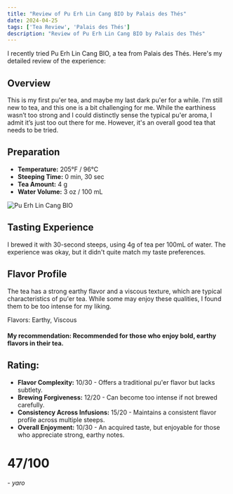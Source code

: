 ```yaml
---
title: "Review of Pu Erh Lin Cang BIO by Palais des Thés"
date: 2024-04-25
tags: ['Tea Review', 'Palais des Thés']
description: "Review of Pu Erh Lin Cang BIO by Palais des Thés"
---
```


I recently tried Pu Erh Lin Cang BIO, a tea from Palais des Thés. Here's my detailed review of the experience:

## Overview

This is my first pu'er tea, and maybe my last dark pu'er for a while. I'm still new to tea, and this one is a bit challenging for me. While the earthiness wasn’t too strong and I could distinctly sense the typical pu'er aroma, I admit it’s just too out there for me. However, it's an overall good tea that needs to be tried.

## Preparation

- **Temperature:** 205°F / 96°C
- **Steeping Time:** 0 min, 30 sec
- **Tea Amount:** 4 g
- **Water Volume:** 3 oz / 100 mL

![Pu Erh Lin Cang BIO](https://0db7181a.flyingcdn.com/wp-content/uploads/2023/01/1878_Puerh_Bio-PhotoRoom.png-PhotoRoom.png)

## Tasting Experience

I brewed it with 30-second steeps, using 4g of tea per 100mL of water. The experience was okay, but it didn't quite match my taste preferences.

## Flavor Profile

The tea has a strong earthy flavor and a viscous texture, which are typical characteristics of pu'er tea. While some may enjoy these qualities, I found them to be too intense for my liking.

Flavors: Earthy, Viscous

#### My recommendation: Recommended for those who enjoy bold, earthy flavors in their tea.

## Rating:

- **Flavor Complexity:** 10/30 - Offers a traditional pu'er flavor but lacks subtlety.
- **Brewing Forgiveness:** 12/20 - Can become too intense if not brewed carefully.
- **Consistency Across Infusions:** 15/20 - Maintains a consistent flavor profile across multiple steeps.
- **Overall Enjoyment:** 10/30 - An acquired taste, but enjoyable for those who appreciate strong, earthy notes.

# 47/100

*- yaro*
